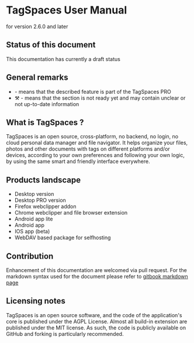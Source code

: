 # TagSpaces User Manual
for version 2.6.0 and later

## Status of this document

This documentation has currently a draft status

## General remarks

* <i class="profeature"></i> - means that the described feature is part of the TagSpaces PRO
* ⚒ - means that the section is not ready yet and may contain unclear or not up-to-date information

## What is TagSpaces ?
TagSpaces is an open source, cross-platform, no backend, no login, no cloud personal data manager and file navigator. It helps organize your files, photos and other documents with tags on different platforms and/or devices, according to your own preferences and following your own logic, by using the same smart and friendly interface everywhere.

## Products landscape

* Desktop version
* Desktop PRO version
* Firefox webclipper addon
* Chrome webclipper and file browser extension
* Android app lite
* Android app
* IOS app (beta)
* WebDAV based package for selfhosting

## Contribution
Enhancement of this documentation are welcomed via pull request. For the markdown syntax used for the document please refer to [gitbook markdown page](https://toolchain.gitbook.com/syntax/markdown.html)

## Licensing notes
TagSpaces is an open source software, and the code of the application's core is published under the AGPL License. Almost all build-in extension are published under the MIT license. As such, the code is publicly available on GitHub and forking is particularly recommended.

